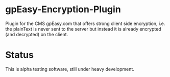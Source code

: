 gpEasy-Encryption-Plugin
========================

Plugin for the CMS gpEasy.com that offers strong client side encryption, i.e. the plainText is never sent to the server but instead it is already encrypted (and decrypted) on the client.

Status
======

This is alpha testing software, still under heavy development.
